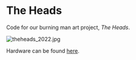 # The Heads

Code for our burning man art project, *The Heads*.

![theheads_2022.jpg](https://theheads.sfo2.cdn.digitaloceanspaces.com/theheads_2022.jpg "theheads_2022.jpg")

Hardware can be found [here](https://github.com/minor-industries/hardware/tree/main/heads-v4). 